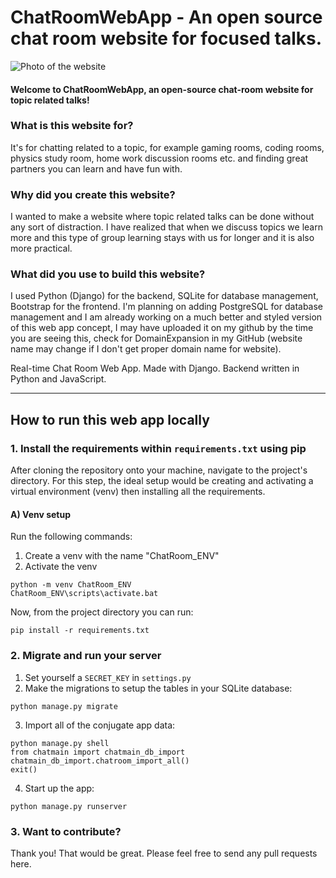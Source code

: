 # ChatRoomWebApp - An open source chat room website for focused talks.
![Photo of the website](/static/images/website_picture.png)

#### Welcome to ChatRoomWebApp, an open-source chat-room website for topic related talks!

### What is this website for?
It's for chatting related to a topic, for example gaming rooms, coding rooms, physics study room, home work discussion rooms etc. and finding great partners you can learn and have fun with.


### Why did you create this website?
I wanted to make a website where topic related talks can be done without any sort of distraction.
I have realized that when we discuss topics we learn more and this type of group learning stays with us for longer and it is also more practical.

### What did you use to build this website?
I used Python (Django) for the backend, SQLite for database management, Bootstrap for the frontend. I'm planning on adding PostgreSQL for database management and I am already working on a much better and styled version of this web app concept, I may have uploaded it on my github by the time you are seeing this, check for DomainExpansion in my GitHub (website name may change if I don't get proper domain name for website).

Real-time Chat Room Web App. Made with Django.
Backend written in Python and JavaScript.

---

## How to run this web app locally

### 1. Install the requirements within `requirements.txt` using pip

After cloning the repository onto your machine, navigate to the project's directory. For this step, the ideal setup would be creating and activating a virtual environment (venv) then installing all the requirements.

#### A) Venv setup

Run the following commands:
1) Create a venv with the name "ChatRoom_ENV"
2) Activate the venv

```console
python -m venv ChatRoom_ENV
ChatRoom_ENV\scripts\activate.bat
```

Now, from the project directory you can run:

```console
pip install -r requirements.txt
```

### 2. Migrate and run your server

1) Set yourself a `SECRET_KEY` in `settings.py`
2) Make the migrations to setup the tables in your SQLite database:

```console
python manage.py migrate 
```

3) Import all of the conjugate app data:

```console
python manage.py shell
from chatmain import chatmain_db_import
chatmain_db_import.chatroom_import_all()
exit()
```

4) Start up the app:

```console
python manage.py runserver
```

### 3. Want to contribute?

Thank you! That would be great. Please feel free to send any pull requests here.

